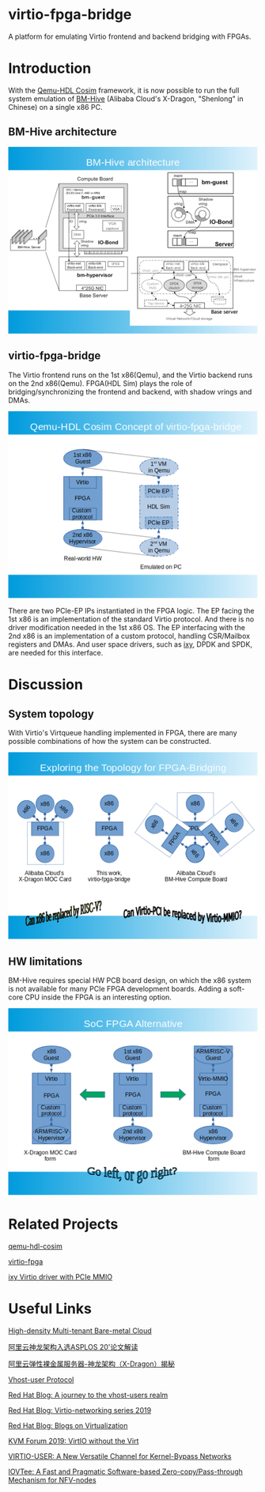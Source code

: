 # virtio-fpga-bridge
A platform for emulating Virtio frontend and backend bridging with FPGAs.

# Introduction
With the [Qemu-HDL Cosim](http://compas.cs.stonybrook.edu/projects/fpgacloud/vm-hdl-cosim/) framework, it is now possible to run the full system emulation of [BM-Hive](https://www.semanticscholar.org/paper/High-density-Multi-tenant-Bare-metal-Cloud-Zhang-Zheng/ab1b5f0743816c8cb7188019d844ff3f7d565d9f) (Alibaba Cloud's X-Dragon, "Shenlong" in Chinese) on a single x86 PC.

## BM-Hive architecture
![BM-Hive architecture](./doc/bm-hive.png)

## virtio-fpga-bridge
The Virtio frontend runs on the 1st x86(Qemu), and the Virtio backend runs on the 2nd x86(Qemu). FPGA(HDL Sim) plays the role of bridging/synchronizing the frontend and backend, with shadow vrings and DMAs. 

![virtio-fpga-bridge architecture](./doc/qemu-hdl-cosim.png)

There are two PCIe-EP IPs instantiated in the FPGA logic. The EP facing the 1st x86 is an implementation of the standard Virtio protocol. And there is no driver modification needed in the 1st x86 OS. The EP interfacing with the 2nd x86 is an implementation of a custom protocol, handling CSR/Mailbox registers and DMAs. And user space drivers, such as [ixy](https://github.com/emmericp/ixy), DPDK and SPDK, are needed for this interface.

# Discussion
## System topology
With Virtio's Virtqueue handling implemented in FPGA, there are many possible combinations of how the system can be constructed.

![Topology comparison](./doc/fpga-bridging.png)

## HW limitations
BM-Hive requires special HW PCB board design, on which the x86 system is not available for many PCIe FPGA development boards. Adding a soft-core CPU inside the FPGA is an interesting option.

![SoC FPGA alternative](./doc/soc-option.png)

# Related Projects
[qemu-hdl-cosim](https://github.com/RSPwFPGAs/qemu-hdl-cosim)

[virtio-fpga](https://github.com/RSPwFPGAs/virtio-fpga)

[ixy Virtio driver with PCIe MMIO](https://github.com/RSPwFPGAs/ixy)

# Useful Links
[High-density Multi-tenant Bare-metal Cloud](https://www.semanticscholar.org/paper/High-density-Multi-tenant-Bare-metal-Cloud-Zhang-Zheng/ab1b5f0743816c8cb7188019d844ff3f7d565d9f)

[阿里云神龙架构入选ASPLOS 20'论文解读](https://developer.aliyun.com/article/750344)

[阿里云弹性裸金属服务器-神龙架构（X-Dragon）揭秘](https://developer.aliyun.com/article/594276)


[Vhost-user Protocol](https://github.com/qemu/qemu/blob/master/docs/interop/vhost-user.rst)

[Red Hat Blog: A journey to the vhost-users realm](https://www.redhat.com/en/blog/journey-vhost-users-realm)

[Red Hat Blog: Virtio-networking series 2019](https://www.redhat.com/en/blog/virtio-networking-first-series-finale-and-plans-2020)

[Red Hat Blog: Blogs on Virtualization](https://www.redhat.com/en/blog?f%5B0%5D=post_tags%3AVirtualization)


[KVM Forum 2019: VirtIO without the Virt](https://kvmforum2019.sched.com/event/TmxF/virtio-without-the-virt-towards-implementations-in-hardware-michael-tsirkin-red-hat)

[VIRTIO-USER: A New Versatile Channel for Kernel-Bypass Networks](https://www.semanticscholar.org/paper/VIRTIO-USER%3A-A-New-Versatile-Channel-for-Networks-Tan-Liang/5b24283ceb79f70b63cc87859a101930e0b23c1a)

[IOVTee: A Fast and Pragmatic Software-based Zero-copy/Pass-through Mechanism for NFV-nodes](https://www.semanticscholar.org/paper/IOVTee%3A-A-Fast-and-Pragmatic-Software-based-for-Kawashima-Matsuo/225ee620ec151bad9696983c68fd37781077b717#extracted)

